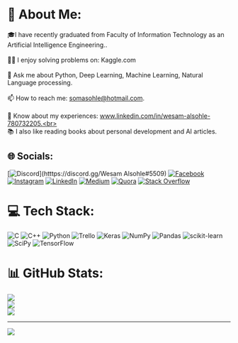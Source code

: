 # 💫 About Me:
🎓I  have recently graduated from Faculty of Information Technology as an Artificial Intelligence Engineering..<br><br>👨‍💻 I enjoy solving problems on: Kaggle.com<br><br>💬 Ask me about Python, Deep Learning, Machine Learning, Natural Language processing.<br><br>📫 How to reach me: somasohle@hotmail.com.<br><br>📄 Know about my experiences:  www.linkedin.com/in/wesam-alsohle-780732205.<br><br>📚 I also like reading books about personal development and AI articles.


## 🌐 Socials:
[![Discord](https://img.shields.io/badge/Discord-%237289DA.svg?logo=discord&logoColor=white)](htttps://discord.gg/Wesam Alsohle#5509) [![Facebook](https://img.shields.io/badge/Facebook-%231877F2.svg?logo=Facebook&logoColor=white)](https://facebook.com/https://www.facebook.com/profile.php?id=100079852931301) [![Instagram](https://img.shields.io/badge/Instagram-%23E4405F.svg?logo=Instagram&logoColor=white)](https://instagram.com/https://www.instagram.com/wesam_alsohle/) [![LinkedIn](https://img.shields.io/badge/LinkedIn-%230077B5.svg?logo=linkedin&logoColor=white)](https://linkedin.com/in/www.linkedin.com/in/wesam-alsohle-780732205) [![Medium](https://img.shields.io/badge/Medium-12100E?logo=medium&logoColor=white)](https://medium.com/@https://medium.com/@wesamalsuhly) [![Quora](https://img.shields.io/badge/Quora-%23B92B27.svg?logo=Quora&logoColor=white)](https://quora.com/profile/https://www.quora.com/profile/Wesam-AlSuhly) [![Stack Overflow](https://img.shields.io/badge/-Stackoverflow-FE7A16?logo=stack-overflow&logoColor=white)](https://stackoverflow.com/users/9069153) 

# 💻 Tech Stack:
![C](https://img.shields.io/badge/c-%2300599C.svg?style=for-the-badge&logo=c&logoColor=white) ![C++](https://img.shields.io/badge/c++-%2300599C.svg?style=for-the-badge&logo=c%2B%2B&logoColor=white) ![Python](https://img.shields.io/badge/python-3670A0?style=for-the-badge&logo=python&logoColor=ffdd54) ![Trello](https://img.shields.io/badge/Trello-%23026AA7.svg?style=for-the-badge&logo=Trello&logoColor=white) ![Keras](https://img.shields.io/badge/Keras-%23D00000.svg?style=for-the-badge&logo=Keras&logoColor=white) ![NumPy](https://img.shields.io/badge/numpy-%23013243.svg?style=for-the-badge&logo=numpy&logoColor=white) ![Pandas](https://img.shields.io/badge/pandas-%23150458.svg?style=for-the-badge&logo=pandas&logoColor=white) ![scikit-learn](https://img.shields.io/badge/scikit--learn-%23F7931E.svg?style=for-the-badge&logo=scikit-learn&logoColor=white) ![SciPy](https://img.shields.io/badge/SciPy-%230C55A5.svg?style=for-the-badge&logo=scipy&logoColor=%white) ![TensorFlow](https://img.shields.io/badge/TensorFlow-%23FF6F00.svg?style=for-the-badge&logo=TensorFlow&logoColor=white)
# 📊 GitHub Stats:
![](https://github-readme-stats.vercel.app/api?username=wesam-alsohle&theme=blueberry&hide_border=false&include_all_commits=false&count_private=false)<br/>
![](https://github-readme-streak-stats.herokuapp.com/?user=wesam-alsohle&theme=blueberry&hide_border=false)<br/>
![](https://github-readme-stats.vercel.app/api/top-langs/?username=wesam-alsohle&theme=blueberry&hide_border=false&include_all_commits=false&count_private=false&layout=compact)

---
[![](https://visitcount.itsvg.in/api?id=wesam-alsohle&icon=4&color=0)](https://visitcount.itsvg.in)


